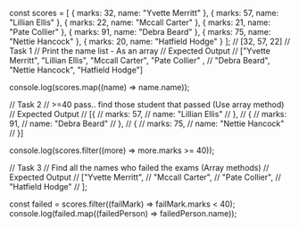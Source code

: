 const scores = [
  {
    marks: 32,
    name: "Yvette Merritt"
  },
  {
    marks: 57,
    name: "Lillian Ellis"
  },
  {
    marks: 22,
    name: "Mccall Carter"
  },
  {
    marks: 21,
    name: "Pate Collier"
  },
  {
    marks: 91,
    name: "Debra Beard"
  },
  {
    marks: 75,
    name: "Nettie Hancock"
  },
  {
    marks: 20,
    name: "Hatfield Hodge"
  }
];
// [32, 57, 22]
// Task 1
// Print the name list - As an array
// Expected Output
// ["Yvette Merritt", "Lillian Ellis", "Mccall Carter", "Pate Collier" ,
//  "Debra Beard", "Nettie Hancock",  "Hatfield Hodge"]

console.log(scores.map((name) => name.name));

// Task 2
// >=40 pass.. find those student that passed (Use array method)
// Expected Output
// [{
//     marks: 57,
//     name: "Lillian Ellis"
//   },
//     {
//     marks: 91,
//     name: "Debra Beard"
//   },
//   {
//     marks: 75,
//     name: "Nettie Hancock"
//   }]

console.log(scores.filter((more) => more.marks >= 40));

// Task 3
//  Find all the names who failed the exams (Array methods)
// Expected Output
//   ["Yvette Merritt",
//   "Mccall Carter",
//   "Pate Collier",
//   "Hatfield Hodge"
// ];

const failed = scores.filter((failMark) => failMark.marks < 40);
console.log(failed.map((failedPerson) => failedPerson.name));
